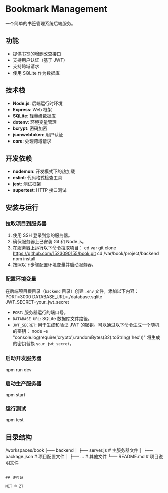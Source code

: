 # Bookmark Management

一个简单的书签管理系统后端服务。

## 功能

- 提供书签的增删改查接口
- 支持用户认证（基于 JWT）
- 支持跨域请求
- 使用 SQLite 作为数据库

## 技术栈

- **Node.js**: 后端运行时环境
- **Express**: Web 框架
- **SQLite**: 轻量级数据库
- **dotenv**: 环境变量管理
- **bcrypt**: 密码加密
- **jsonwebtoken**: 用户认证
- **cors**: 处理跨域请求

## 开发依赖

- **nodemon**: 开发模式下的热加载
- **eslint**: 代码格式检查工具
- **jest**: 测试框架
- **supertest**: HTTP 接口测试

## 安装与运行

### 拉取项目到服务器

1. 使用 SSH 登录到您的服务器。
2. 确保服务器上已安装 Git 和 Node.js。
3. 在服务器上运行以下命令拉取项目：
cd var
git clone https://github.com/1523090155/book.git
cd /var/book/project/backend
npm install
4. 按照以下步骤配置环境变量并启动服务器。
### 配置环境变量
在后端项目根目录（`backend` 目录）创建 `.env` 文件，添加以下内容：
PORT=3000
DATABASE_URL=./database.sqlite
JWT_SECRET=your_jwt_secret
- `PORT`: 服务器运行的端口号。
- `DATABASE_URL`: SQLite 数据库文件路径。
- `JWT_SECRET`: 用于生成和验证 JWT 的密钥。可以通过以下命令生成一个随机的密钥：
node -e "console.log(require('crypto').randomBytes(32).toString('hex'))"
将生成的密钥替换 `your_jwt_secret`。
### 启动开发服务器
npm run dev
### 启动生产服务器
npm start
### 运行测试
npm test
## 目录结构
/workspaces/book
├── backend
│   ├── server.js       # 主服务器文件
│   ├── package.json    # 项目配置文件
│   ├── ...             # 其他文件
└── README.md           # 项目说明文件
```

## 许可证

MIT © ZT
